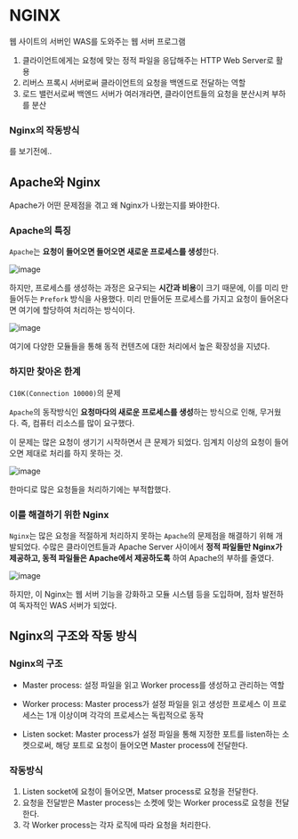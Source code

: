# NGINX

웹 사이트의 서버인 WAS를 도와주는 웹 서버 프로그램

1. 클라이언트에게는 요청에 맞는 정적 파일을 응답해주는 HTTP Web Server로 활용
2. 리버스 프록시 서버로써 클라이언트의 요청을 백엔드로 전달하는 역할
3. 로드 밸런서로써 백엔드 서버가 여러개라면, 클라이언트들의 요청을 분산시켜 부하를 분산

### Nginx의 작동방식

를 보기전에..

## Apache와 Nginx

Apache가 어떤 문제점을 겪고 왜 Nginx가 나왔는지를 봐야한다.

### Apache의 특징

`Apache`는 **요청이 들어오면 들어오면 새로운 프로세스를 생성**한다.

![image](https://github.com/vinitus/TIL/assets/97886013/8d9431e6-1bce-462a-8a8a-9eb42cf2a76e)

하지만, 프로세스를 생성하는 과정은 요구되는 **시간과 비용**이 크기 때문에, 이를 미리 만들어두는 `Prefork` 방식을 사용했다. 미리 만들어둔 프로세스를 가지고 요청이 들어온다면 여기에 할당하여 처리하는 방식이다.

![image](https://github.com/vinitus/TIL/assets/97886013/8b2c3b1b-477e-4205-9e87-a960fad959a3)

여기에 다양한 모듈들을 통해 동적 컨텐츠에 대한 처리에서 높은 확장성을 지녔다.

### 하지만 찾아온 한계

`C10K(Connection 10000)`의 문제

`Apache`의 동작방식인 **요청마다의 새로운 프로세스를 생성**하는 방식으로 인해, 무거웠다. 즉, 컴퓨터 리소스를 많이 요구했다.

이 문제는 많은 요청이 생기기 시작하면서 큰 문제가 되었다. 임계치 이상의 요청이 들어오면 제대로 처리를 하지 못하는 것.

![image](https://github.com/vinitus/TIL/assets/97886013/2089685d-7c03-48c1-af8a-1565c3c6fd11)

한마디로 많은 요청들을 처리하기에는 부적합했다.

### 이를 해결하기 위한 Nginx

`Nginx`는 많은 요청을 적절하게 처리하지 못하는 `Apache`의 문제점을 해결하기 위해 개발되었다. 수많은 클라이언트들과 Apache Server 사이에서 **정적 파일들만 Nginx가 제공하고, 동적 파일들은 Apache에서 제공하도록** 하여 Apache의 부하를 줄였다.

![image](https://github.com/vinitus/TIL/assets/97886013/6ca2a1cc-3db6-460c-970d-b654e3820075)

하지만, 이 Nginx는 웹 서버 기능을 강화하고 모듈 시스템 등을 도입하며, 점차 발전하여 독자적인 WAS 서버가 되었다.

## Nginx의 구조와 작동 방식

### Nginx의 구조

- Master process: 설정 파일을 읽고 Worker process를 생성하고 관리하는 역할

- Worker process: Master process가 설정 파일을 읽고 생성한 프로세스
  이 프로세스는 1개 이상이며 각각의 프로세스는 독립적으로 동작

- Listen socket: Master process가 설정 파일을 통해 지정한 포트를 listen하는 소켓으로써, 해당 포트로 요청이 들어오면 Master process에 전달한다.

### 작동방식

1. Listen socket에 요청이 들어오면, Matser process로 요청을 전달한다.
2. 요청을 전달받은 Master process는 소켓에 맞는 Worker process로 요청을 전달한다.
3. 각 Worker process는 각자 로직에 따라 요청을 처리한다.

